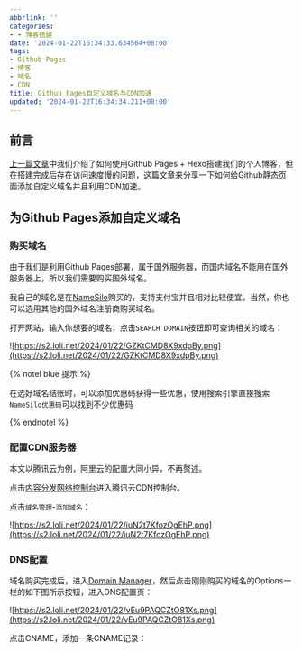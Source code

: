 ```yaml
---
abbrlink: ''
categories:
- - 博客搭建
date: '2024-01-22T16:34:33.634564+08:00'
tags:
- Github Pages
- 博客
- 域名
- CDN
title: Github Pages自定义域名与CDN加速
updated: '2024-01-22T16:34:34.211+08:00'
---
```

## 前言

[上一篇文章](https://www.cappuccilo.top/2024/01/18/blog-building1/)中我们介绍了如何使用Github Pages + Hexo搭建我们的个人博客，但在搭建完成后存在访问速度慢的问题，这篇文章来分享一下如何给Github静态页面添加自定义域名并且利用CDN加速。

## 为Github Pages添加自定义域名

### 购买域名

由于我们是利用Github Pages部署，属于国外服务器，而国内域名不能用在国外服务器上，所以我们需要购买国外域名。

我自己的域名是在[NameSilo](https://www.namesilo.com/)购买的，支持支付宝并且相对比较便宜。当然，你也可以选用其他的国外域名注册商购买域名。

打开网站，输入你想要的域名，点击`SEARCH DOMAIN`按钮即可查询相关的域名：

![https://s2.loli.net/2024/01/22/GZKtCMD8X9xdpBy.png](https://s2.loli.net/2024/01/22/GZKtCMD8X9xdpBy.png)

{% notel blue 提示 %}

在选好域名结账时，可以添加优惠码获得一些优惠，使用搜索引擎直接搜索`NameSilo优惠码`可以找到不少优惠码

{% endnotel %}

### 配置CDN服务器

本文以腾讯云为例，阿里云的配置大同小异，不再赘述。

点击[内容分发网络控制台](https://console.cloud.tencent.com/cdn)进入腾讯云CDN控制台。

点击`域名管理`-`添加域名`：

![https://s2.loli.net/2024/01/22/iuN2t7KfozOgEhP.png](https://s2.loli.net/2024/01/22/iuN2t7KfozOgEhP.png)


### DNS配置

域名购买完成后，进入[Domain Manager](https://www.namesilo.com/account_domains.php)，然后点击刚刚购买的域名的Options一栏的如下图所示按钮，进入DNS配置页：

![https://s2.loli.net/2024/01/22/vEu9PAQCZtO81Xs.png](https://s2.loli.net/2024/01/22/vEu9PAQCZtO81Xs.png)

点击CNAME，添加一条CNAME记录：
